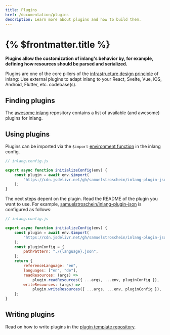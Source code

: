 ```yaml
---
title: Plugins
href: /documentation/plugins
description: Learn more about plugins and how to build them.
---
```


# {% $frontmatter.title %}

**Plugins allow the customization of inlang's behavior by, for example, defining how resources should be parsed and serialized.**

Plugins are one of the core pillers of the [infrastructure design principle](/documentation/design-principles) of inlang: Use external plugins to adapt inlang to your React, Svelte, Vue, iOS, Android, Flutter, etc. codebase(s).

## Finding plugins

The [awesome inlang](https://github.com/inlang/awesome-inlang) repository contains a list of available (and awesome) plugins for inlang.

## Using plugins

Plugins can be imported via the `$import` [environment function](/documentation/environment-functions) in the inlang config.

```js
// inlang.config.js

export async function initializeConfig(env) {
	const plugin = await env.$import(
		"https://cdn.jsdelivr.net/gh/samuelstroschein/inlang-plugin-json/dist/index.js"
	);
}
```

The next steps depent on the plugin. Read the README of the plugin you want to use. For example, [samuelstroschein/inlang-plugin-json](https://github.com/samuelstroschein/inlang-plugin-json) is configured as follows:

```js
// inlang.config.js

export async function initializeConfig(env) {
	const plugin = await env.$import(
		"https://cdn.jsdelivr.net/gh/samuelstroschein/inlang-plugin-json/dist/index.js"
	);
	const pluginConfig = {
		pathPattern: "./{language}.json",
	};
	return {
		referenceLanguage: "en",
		languages: ["en", "de"],
		readResources: (args) =>
			plugin.readResources({ ...args, ...env, pluginConfig }),
		writeResources: (args) =>
			plugin.writeResources({ ...args, ...env, pluginConfig }),
	};
}
```

## Writing plugins

Read on how to write plugins in the [plugin template repository](https://github.com/inlang/plugin-template).
